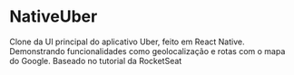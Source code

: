 # NativeUber
Clone da UI principal do aplicativo Uber, feito em React Native.
Demonstrando funcionalidades como geolocalização e rotas com o mapa do Google. Baseado no tutorial da RocketSeat
